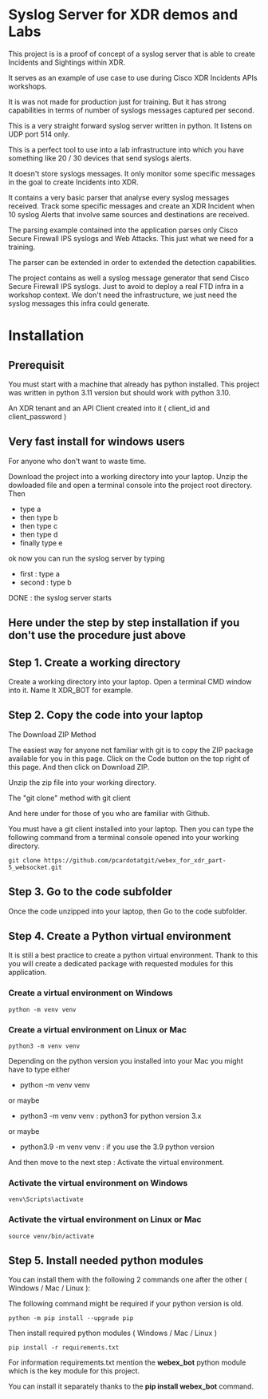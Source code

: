 # Syslog Server for XDR demos and Labs

This project is is a proof of concept of a syslog server that is able to create Incidents and Sightings within XDR.

It serves as an example of use case to use during Cisco XDR Incidents APIs workshops.

It is was not made for production just for training. But it has strong capabilities in terms of number of syslogs messages captured per second.

This is a very straight forward syslog server written in python. It listens on UDP port 514 only. 

This is a perfect tool to use into a lab infrastructure into which you have something like 20 / 30 devices that send syslogs alerts.

It doesn't store syslogs messages. It only monitor some specific messages in the goal to create Incidents into XDR.

It contains a very basic parser that analyse every syslog messages received. Track some specific messages and create an XDR Incident when 10 syslog Alerts that involve same sources and destinations are received.

The parsing example contained into the application parses only Cisco Secure Firewall IPS syslogs and Web Attacks. This just what we need for a training.

The parser can be extended in order to extended the detection capabilities. 

The project contains as well a syslog message generator that send Cisco Secure Firewall IPS syslogs. Just to avoid to deploy a real FTD infra in a workshop context.  We don't need the infrastructure, we just need the syslog messages this infra could generate.

# Installation

## Prerequisit

You must start with a machine that already has python installed. This project was written in python 3.11 version but should work with python 3.10.

An XDR tenant and an API Client created into it ( client_id and client_password )

## Very fast install for windows users

For anyone who don't want to waste time.

Download the project into a working directory into your laptop. Unzip the dowloaded file and open a terminal console into the project root directory. Then

- type a
- then type b
- then type c
- then type d
- finally type e

ok now you can run the syslog server by typing

- first  : type a
- second : type b

DONE : the syslog server starts

## Here under the step by step installation if you don't use the procedure just above

## Step 1. Create a working directory

Create a working directory into your laptop. Open a terminal CMD window into it. Name It XDR_BOT for example.

## Step 2. Copy the code into your laptop

The Download ZIP Method

The easiest way for anyone not familiar with git is to copy the ZIP package available for you in this page. Click on the Code button on the top right of this page. And then click on Download ZIP.

Unzip the zip file into your working directory.

The "git clone" method with git client

And here under for those of you who are familiar with Github.

You must have a git client installed into your laptop. Then you can type the following command from a terminal console opened into your working directory.

    git clone https://github.com/pcardotatgit/webex_for_xdr_part-5_websocket.git

## Step 3. Go to the code subfolder

Once the code unzipped into your laptop, then Go to the code subfolder.

## Step 4. Create a Python virtual environment

It is still a best practice to create a python virtual environment. Thank to this you will create a dedicated package with requested modules for this application. 

### Create a virtual environment on Windows

    python -m venv venv 

### Create a virtual environment on Linux or Mac

    python3 -m venv venv

Depending on the python version you installed into your Mac you might have to type either 

- python -m venv venv

or maybe

- python3 -m venv venv    : python3 for python version 3.x  

or maybe 

- python3.9 -m venv venv  : if you use the 3.9 python version

And then move to the next step : Activate the virtual environment.

### Activate the virtual environment on Windows

    venv\Scripts\activate

### Activate the virtual environment on Linux or Mac

    source venv/bin/activate    

## Step 5. Install needed python modules

You can install them with the following 2 commands one after the other ( Windows / Mac / Linux ):

The following command might be required if your python version is old.

    python -m pip install --upgrade pip   

Then install required python modules ( Windows / Mac / Linux )

    pip install -r requirements.txt
    
For information requirements.txt mention the **webex_bot** python module which is the key module for this project.

You can install it separately thanks to the **pip install webex_bot** command.